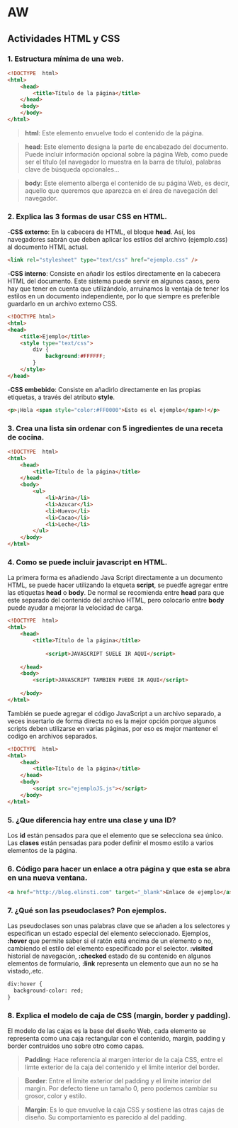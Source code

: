 # AW
## Actividades HTML y CSS
### 1. Estructura mínima de una web.
```html
<!DOCTYPE  html>
<html>
	<head>
		<title>Título de la página</title>
	</head>
	<body>
	</body>
</html>
```
>**html**: Este elemento envuelve todo el contenido de la página.

>**head**: Este elemento designa la parte de encabezado del documento. Puede incluir información opcional sobre la página Web, como puede ser el título (el navegador lo muestra en la barra de título), palabras clave de búsqueda opcionales...

>**body**: Este elemento alberga el contenido de su página Web, es decir, aquello que queremos que aparezca en el área de navegación del navegador.

### 2. Explica las 3 formas de usar CSS en HTML.

-**CSS externo**: En la cabecera de HTML, el bloque **head**. Así, los navegadores sabrán que deben aplicar los estilos del archivo (ejemplo.css) al documento HTML actual.
```html
<link rel="stylesheet" type="text/css" href="ejemplo.css" />
```
-**CSS interno**: Consiste en añadir los estilos directamente en la cabecera HTML del documento. Este sistema puede servir en algunos casos, pero hay que tener en cuenta que utilizándolo, arruinamos la ventaja de tener los estilos en un documento independiente, por lo que siempre es preferible guardarlo en un archivo externo CSS.
```html
<!DOCTYPE html>
<html>
<head>
    <title>Ejemplo</title>
    <style type="text/css">
        div {
            background:#FFFFFF;
        }
    </style>
</head>
```
-**CSS embebido**: Consiste en añadirlo directamente en las propias etiquetas, a través del atributo **style**.
```html
<p>¡Hola <span style="color:#FF0000">Esto es el ejemplo</span>!</p>
```

### 3. Crea una lista sin ordenar con 5 ingredientes de una receta de cocina.
```html
<!DOCTYPE  html>
<html>
	<head>
		<title>Título de la página</title>
	</head>
	<body>
		<ul>
			<li>Arina</li>
			<li>Azucar</li>
			<li>Huevo</li>
			<li>Cacao</li>
			<li>Leche</li>
		</ul>
	</body>
</html>
```

### 4. Como se puede incluir javascript en HTML.
La primera forma es añadiendo Java Script directamente a un documento HTML, se puede hacer utilizando la etqueta **script**, se puedfe agregar entre las etiquetas **head** o **body**. De normal se recomienda entre **head** para que este separado del contenido del archivo HTML, pero colocarlo entre **body** puede ayudar a mejorar la velocidad de carga.
```html
<!DOCTYPE  html>
<html>
	<head>
		<title>Título de la página</title>
	
			<script>JAVASCRIPT SUELE IR AQUI</script>
	
	</head>
	<body>
		<script>JAVASCRIPT TAMBIEN PUEDE IR AQUI</script>
	
	</body>
</html>
```
También se puede agregar el código JavaScript a un archivo separado, a veces insertarlo de forma directa no es la mejor opción porque algunos scripts deben utilizarse en varias páginas, por eso es mejor mantener el codigo en archivos separados.
```html
<!DOCTYPE  html>
<html>
	<head>
		<title>Título de la página</title>
	</head>
	<body>
		<script src="ejemploJS.js"></script>
	</body>
</html>
```

### 5. ¿Que diferencia hay entre una clase y una ID?
Los **id** están pensados para que el elemento que se selecciona sea único. Las **clases** están pensadas para poder definir el mosmo estilo a varios elementos de la página.

### 6. Código para hacer un enlace a otra página y que esta se abra en una nueva ventana.
```html
<a href="http://blog.elinsti.com" target="_blank">Enlace de ejemplo</a>
```

### 7. ¿Qué son las pseudoclases? Pon ejemplos.
Las pseudoclases son unas palabras clave que se añaden a los selectores y especifican un estado especial del elemento seleccionado. Ejemplos, **:hover** que permite saber si el ratón está encima de un elemento o no, cambiendo el estilo del elemento especificado por el selector. **:visited** historial de navegación, **:checked** estado de su contenido en algunos elementos de formulario, **:link** representa un elemento que aun no se ha vistado,.etc.
```html
div:hover {
  background-color: red;
}
```
### 8. Explica el modelo de caja de CSS (margin, border y padding).
El modelo de las cajas es la base del diseño Web, cada elemento se representa como una caja rectangular con el contenido, margin, padding y border contruidos uno sobre otro como capas.

>**Padding**: Hace referencia al margen interior de la caja CSS, entre el limte exterior de la caja del contenido y el limite interior del border.

>**Border**: Entre el limite exterior del padding y el limite interior del margin. Por defecto tiene un tamaño 0, pero podemos cambiar su grosor, color y estilo.

>**Margin**: Es lo que envuelve la caja CSS y sostiene las otras cajas de diseño. Su comportamiento es parecido al del padding.
